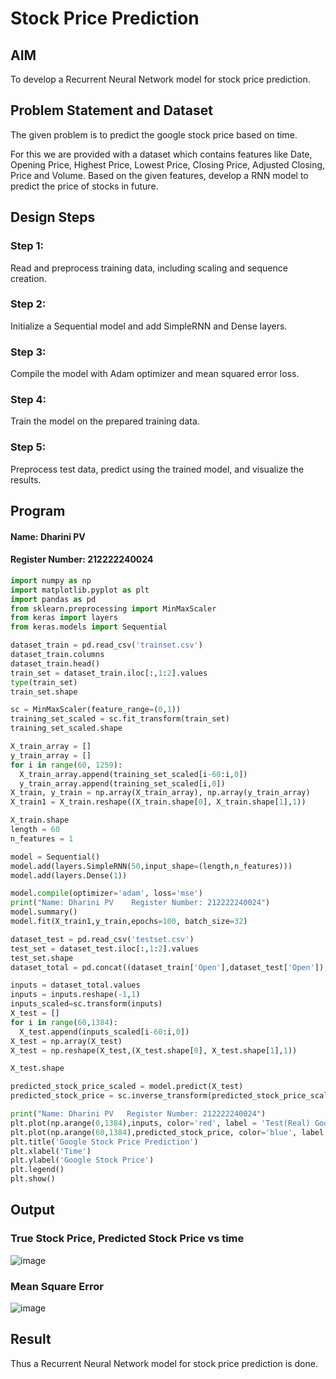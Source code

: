# Stock Price Prediction

## AIM

To develop a Recurrent Neural Network model for stock price prediction.

## Problem Statement and Dataset
The given problem is to predict the google stock price based on time.

For this we are provided with a dataset which contains features like Date, Opening Price, Highest Price, Lowest Price, Closing Price, Adjusted Closing, Price and Volume.
Based on the given features, develop a RNN model to predict the price of stocks in future.
## Design Steps

### Step 1:
Read and preprocess training data, including scaling and sequence creation.

### Step 2:
Initialize a Sequential model and add SimpleRNN and Dense layers.

### Step 3:
Compile the model with Adam optimizer and mean squared error loss.

### Step 4: 
Train the model on the prepared training data.

### Step 5:
Preprocess test data, predict using the trained model, and visualize the results.

## Program
#### Name: Dharini PV
#### Register Number: 212222240024
```python
import numpy as np
import matplotlib.pyplot as plt
import pandas as pd
from sklearn.preprocessing import MinMaxScaler
from keras import layers
from keras.models import Sequential

dataset_train = pd.read_csv('trainset.csv')
dataset_train.columns
dataset_train.head()
train_set = dataset_train.iloc[:,1:2].values
type(train_set)
train_set.shape

sc = MinMaxScaler(feature_range=(0,1))
training_set_scaled = sc.fit_transform(train_set)
training_set_scaled.shape

X_train_array = []
y_train_array = []
for i in range(60, 1259):
  X_train_array.append(training_set_scaled[i-60:i,0])
  y_train_array.append(training_set_scaled[i,0])
X_train, y_train = np.array(X_train_array), np.array(y_train_array)
X_train1 = X_train.reshape((X_train.shape[0], X_train.shape[1],1))

X_train.shape
length = 60
n_features = 1

model = Sequential()
model.add(layers.SimpleRNN(50,input_shape=(length,n_features)))
model.add(layers.Dense(1))

model.compile(optimizer='adam', loss='mse')
print("Name: Dharini PV    Register Number: 212222240024")
model.summary()
model.fit(X_train1,y_train,epochs=100, batch_size=32)

dataset_test = pd.read_csv('testset.csv')
test_set = dataset_test.iloc[:,1:2].values
test_set.shape
dataset_total = pd.concat((dataset_train['Open'],dataset_test['Open']),axis=0)

inputs = dataset_total.values
inputs = inputs.reshape(-1,1)
inputs_scaled=sc.transform(inputs)
X_test = []
for i in range(60,1384):
  X_test.append(inputs_scaled[i-60:i,0])
X_test = np.array(X_test)
X_test = np.reshape(X_test,(X_test.shape[0], X_test.shape[1],1))

X_test.shape

predicted_stock_price_scaled = model.predict(X_test)
predicted_stock_price = sc.inverse_transform(predicted_stock_price_scaled)

print("Name: Dharini PV   Register Number: 212222240024")
plt.plot(np.arange(0,1384),inputs, color='red', label = 'Test(Real) Google stock price')
plt.plot(np.arange(60,1384),predicted_stock_price, color='blue', label = 'Predicted Google stock price')
plt.title('Google Stock Price Prediction')
plt.xlabel('Time')
plt.ylabel('Google Stock Price')
plt.legend()
plt.show()
```
## Output

### True Stock Price, Predicted Stock Price vs time

![image](https://github.com/DHARINIPV/rnn-stock-price-prediction/assets/119400845/fd3df53a-5f34-4a34-96d4-16ac8d04a2a6)

### Mean Square Error

![image](https://github.com/DHARINIPV/rnn-stock-price-prediction/assets/119400845/bcb78e2d-42ce-4a36-a27b-9fd7d03473a4)

## Result
Thus a Recurrent Neural Network model for stock price prediction is done.
